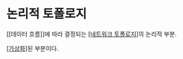 # 논리적 토폴로지

[[데이터 흐름]]에 따라 결정되는 [[네트워크 토폴로지]]의 논리적 부분.

[[가상화]]된 부분이다.




[//begin]: # "Autogenerated link references for markdown compatibility"
[네트워크 토폴로지]: <네트워크 토폴로지.md> "네트워크 토폴로지"
[가상화]: 가상화.md "가상화"
[//end]: # "Autogenerated link references"